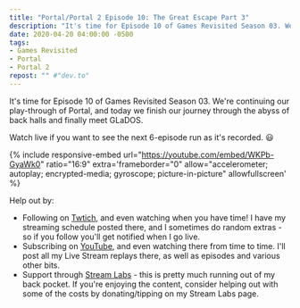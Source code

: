 ```yaml
---
title: "Portal/Portal 2 Episode 10: The Great Escape Part 3"
description: "It's time for Episode 10 of Games Revisited Season 03. We're continuing our play-through of Portal, and today we finish our journey through the abyss of back halls and finally meet GLaDOS."
date: 2020-04-20 04:00:00 -0500
tags:
- Games Revisited
- Portal
- Portal 2
repost: "" #"dev.to"
---
```


It's time for Episode 10 of Games Revisited Season 03. We're continuing our play-through of Portal, and today we finish our journey through the abyss of back halls and finally meet GLaDOS.

Watch live if you want to see the next 6-episode run as it's recorded. :smiley:
<!--more-->

{% include responsive-embed url="https://youtube.com/embed/WKPb-GyaWk0" ratio="16:9" extra='frameborder="0" allow="accelerometer; autoplay; encrypted-media; gyroscope; picture-in-picture" allowfullscreen' %}

Help out by:
 * Following on [Twtich](https://twitch.tv/AnonJr_Live), and even watching when you have time! I have my streaming schedule posted there, and I sometimes do random extras - so if you follow you'll get notified when I go live.
 * Subscribing on [YouTube](http://www.youtube.com/channel/UCXafqhKHbkSUIrq0LAuu0tw), and even watching there from time to time. I'll post all my Live Stream replays there, as well as episodes and various other bits.
 * Support through [Stream Labs](https://streamlabs.com/anonjr_live) - this is pretty much running out of my back pocket. If you're enjoying the content, consider helping out with some of the costs by donating/tipping on my Stream Labs page.
